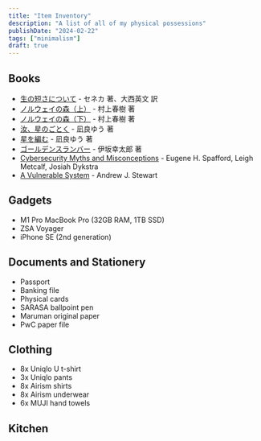 ```yaml
---
title: "Item Inventory"
description: "A list of all of my physical possessions"
publishDate: "2024-02-22"
tags: ["minimalism"]
draft: true
---
```


## Books

- [生の短さについて](https://www.iwanami.co.jp/book/b246664.html) - セネカ 著、大西英文 訳
- [ノルウェイの森（上）](https://bookclub.kodansha.co.jp/product?item=0000203588) - 村上春樹 著
- [ノルウェイの森（下）](https://bookclub.kodansha.co.jp/product?item=0000203589) - 村上春樹 著
- [汝、星のごとく](https://bookclub.kodansha.co.jp/product?item=0000366625) - 凪良ゆう 著
- [星を編む](https://bookclub.kodansha.co.jp/product?item=0000379789) - 凪良ゆう 著
- [ゴールデンスランバー](https://www.shinchosha.co.jp/book/459603/) - 伊坂幸太郎 著
- [Cybersecurity Myths and Misconceptions](https://www.oreilly.com/library/view/cybersecurity-myths-and/9780137929214/) - Eugene H. Spafford, Leigh Metcalf, Josiah Dykstra
- [A Vulnerable System](https://www.cornellpress.cornell.edu/book/9781501758942/a-vulnerable-system/) - Andrew J. Stewart

## Gadgets

- M1 Pro MacBook Pro (32GB RAM, 1TB SSD)
- ZSA Voyager
- iPhone SE (2nd generation)

## Documents and Stationery

- Passport
- Banking file
- Physical cards
- SARASA ballpoint pen
- Maruman original paper
- PwC paper file

## Clothing

- 8x Uniqlo U t-shirt
- 3x Uniqlo pants
- 8x Airism shirts
- 8x Airism underwear
- 6x MUJI hand towels

## Kitchen
